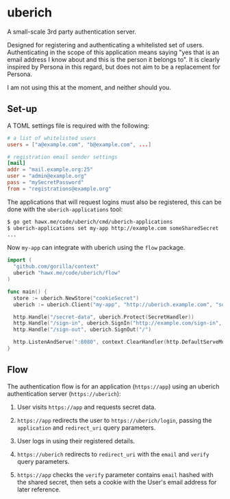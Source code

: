 # uberich

A small-scale 3rd party authentication server.

Designed for registering and authenticating a whitelisted set of
users. Authenticating in the scope of this application means saying "yes that is
an email address I know about and this is the person it belongs to". It is
clearly inspired by Persona in this regard, but does not aim to be a replacement
for Persona.

I am not using this at the moment, and neither should you.


## Set-up

A TOML settings file is required with the following:

```TOML
# a list of whitelisted users
users = ["a@example.com", "b@example.com", ...]

# registration email sender settings
[mail]
addr = "mail.example.org:25"
user = "admin@example.org"
pass = "mySecretPassword"
from = "registrations@example.org"
```

The applications that will request logins must also be registered, this can be
done with the `uberich-applications` tool:

```bash
$ go get hawx.me/code/uberich/cmd/uberich-applications
$ uberich-applications set my-app http://example.com someSharedSecret
...
```

Now `my-app` can integrate with uberich using the `flow` package.

```go
import (
  "github.com/gorilla/context"
  uberich "hawx.me/code/uberich/flow"
)

func main() {
  store := uberich.NewStore("cookieSecret")
  uberich := uberich.Client("my-app", "http://uberich.example.com", "someSharedSecret", store)

  http.Handle("/secret-data", uberich.Protect(SecretHandler))
  http.Handle("/sign-in", uberich.SignIn("http://example.com/sign-in", "/secret-data"))
  http.Handle("/sign-out", uberich.SignOut("/")

  http.ListenAndServe(":8080", context.ClearHandler(http.DefaultServeMux))
}
```


## Flow

The authentication flow is for an application (`https://app`) using an uberich
authentication server (`https://uberich`):

1. User visits `https://app` and requests secret data.

2. `https://app` redirects the user to `https://uberich/login`, passing the
   `application` and `redirect_uri` query parameters.

3. User logs in using their registered details.

4. `https://uberich` redirects to `redirect_uri` with the `email` and `verify`
   query parameters.

5. `https://app` checks the `verify` parameter contains `email` hashed with the
   shared secret, then sets a cookie with the User's email address for later
   reference.
